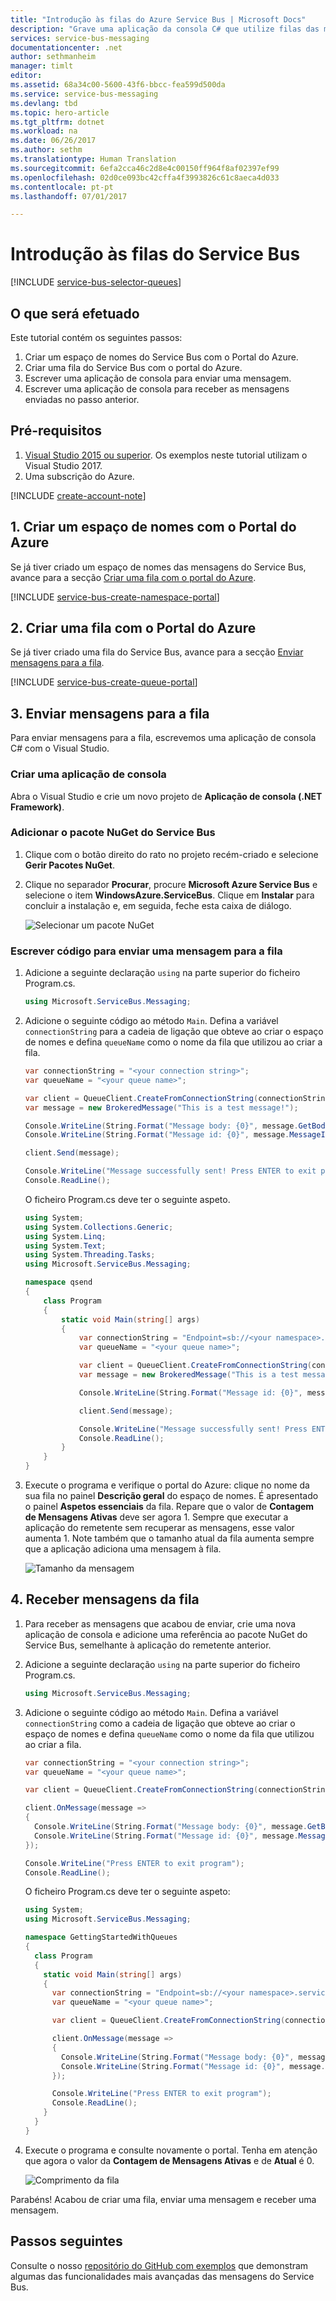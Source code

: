 ```yaml
---
title: "Introdução às filas do Azure Service Bus | Microsoft Docs"
description: "Grave uma aplicação da consola C# que utilize filas das mensagens do Service Bus."
services: service-bus-messaging
documentationcenter: .net
author: sethmanheim
manager: timlt
editor: 
ms.assetid: 68a34c00-5600-43f6-bbcc-fea599d500da
ms.service: service-bus-messaging
ms.devlang: tbd
ms.topic: hero-article
ms.tgt_pltfrm: dotnet
ms.workload: na
ms.date: 06/26/2017
ms.author: sethm
ms.translationtype: Human Translation
ms.sourcegitcommit: 6efa2cca46c2d8e4c00150ff964f8af02397ef99
ms.openlocfilehash: 02d0ce093bc42cffa4f3993826c61c8aeca4d033
ms.contentlocale: pt-pt
ms.lasthandoff: 07/01/2017

---
```

# <a name="get-started-with-service-bus-queues"></a>Introdução às filas do Service Bus
[!INCLUDE [service-bus-selector-queues](../../includes/service-bus-selector-queues.md)]

## <a name="what-will-be-accomplished"></a>O que será efetuado
Este tutorial contém os seguintes passos:

1. Criar um espaço de nomes do Service Bus com o Portal do Azure.
2. Criar uma fila do Service Bus com o portal do Azure.
3. Escrever uma aplicação de consola para enviar uma mensagem.
4. Escrever uma aplicação de consola para receber as mensagens enviadas no passo anterior.

## <a name="prerequisites"></a>Pré-requisitos
1. [Visual Studio 2015 ou superior](http://www.visualstudio.com). Os exemplos neste tutorial utilizam o Visual Studio 2017.
2. Uma subscrição do Azure.

[!INCLUDE [create-account-note](../../includes/create-account-note.md)]

## <a name="1-create-a-namespace-using-the-azure-portal"></a>1. Criar um espaço de nomes com o Portal do Azure
Se já tiver criado um espaço de nomes das mensagens do Service Bus, avance para a secção [Criar uma fila com o portal do Azure](#2-create-a-queue-using-the-azure-portal).

[!INCLUDE [service-bus-create-namespace-portal](../../includes/service-bus-create-namespace-portal.md)]

## <a name="2-create-a-queue-using-the-azure-portal"></a>2. Criar uma fila com o Portal do Azure
Se já tiver criado uma fila do Service Bus, avance para a secção [Enviar mensagens para a fila](#3-send-messages-to-the-queue).

[!INCLUDE [service-bus-create-queue-portal](../../includes/service-bus-create-queue-portal.md)]

## <a name="3-send-messages-to-the-queue"></a>3. Enviar mensagens para a fila
Para enviar mensagens para a fila, escrevemos uma aplicação de consola C# com o Visual Studio.

### <a name="create-a-console-application"></a>Criar uma aplicação de consola

Abra o Visual Studio e crie um novo projeto de **Aplicação de consola (.NET Framework)**.

### <a name="add-the-service-bus-nuget-package"></a>Adicionar o pacote NuGet do Service Bus
1. Clique com o botão direito do rato no projeto recém-criado e selecione **Gerir Pacotes NuGet**.
2. Clique no separador **Procurar**, procure **Microsoft Azure Service Bus** e selecione o item **WindowsAzure.ServiceBus**. Clique em **Instalar** para concluir a instalação e, em seguida, feche esta caixa de diálogo.
   
    ![Selecionar um pacote NuGet][nuget-pkg]

### <a name="write-some-code-to-send-a-message-to-the-queue"></a>Escrever código para enviar uma mensagem para a fila
1. Adicione a seguinte declaração `using` na parte superior do ficheiro Program.cs.
   
    ```csharp
    using Microsoft.ServiceBus.Messaging;
    ```
2. Adicione o seguinte código ao método `Main`. Defina a variável `connectionString` para a cadeia de ligação que obteve ao criar o espaço de nomes e defina `queueName` como o nome da fila que utilizou ao criar a fila.
   
    ```csharp
    var connectionString = "<your connection string>";
    var queueName = "<your queue name>";
   
    var client = QueueClient.CreateFromConnectionString(connectionString, queueName);
    var message = new BrokeredMessage("This is a test message!");

    Console.WriteLine(String.Format("Message body: {0}", message.GetBody<String>()));
    Console.WriteLine(String.Format("Message id: {0}", message.MessageId));

    client.Send(message);

    Console.WriteLine("Message successfully sent! Press ENTER to exit program");
    Console.ReadLine();
    ```
   
    O ficheiro Program.cs deve ter o seguinte aspeto.
   
    ```csharp
    using System;
    using System.Collections.Generic;
    using System.Linq;
    using System.Text;
    using System.Threading.Tasks;
    using Microsoft.ServiceBus.Messaging;

    namespace qsend
    {
        class Program
        {
            static void Main(string[] args)
            {
                var connectionString = "Endpoint=sb://<your namespace>.servicebus.windows.net/;SharedAccessKeyName=RootManageSharedAccessKey;SharedAccessKey=<your key>";
                var queueName = "<your queue name>";

                var client = QueueClient.CreateFromConnectionString(connectionString, queueName);
                var message = new BrokeredMessage("This is a test message!");

                Console.WriteLine(String.Format("Message id: {0}", message.MessageId));

                client.Send(message);

                Console.WriteLine("Message successfully sent! Press ENTER to exit program");
                Console.ReadLine();
            }
        }
    }
    ```
3. Execute o programa e verifique o portal do Azure: clique no nome da sua fila no painel **Descrição geral** do espaço de nomes. É apresentado o painel **Aspetos essenciais** da fila. Repare que o valor de **Contagem de Mensagens Ativas** deve ser agora 1. Sempre que executar a aplicação do remetente sem recuperar as mensagens, esse valor aumenta 1. Note também que o tamanho atual da fila aumenta sempre que a aplicação adiciona uma mensagem à fila.
   
      ![Tamanho da mensagem][queue-message]

## <a name="4-receive-messages-from-the-queue"></a>4. Receber mensagens da fila

1. Para receber as mensagens que acabou de enviar, crie uma nova aplicação de consola e adicione uma referência ao pacote NuGet do Service Bus, semelhante à aplicação do remetente anterior.
2. Adicione a seguinte declaração `using` na parte superior do ficheiro Program.cs.
   
    ```csharp
    using Microsoft.ServiceBus.Messaging;
    ```
3. Adicione o seguinte código ao método `Main`. Defina a variável `connectionString` como a cadeia de ligação que obteve ao criar o espaço de nomes e defina `queueName` como o nome da fila que utilizou ao criar a fila.
   
    ```csharp
    var connectionString = "<your connection string>";
    var queueName = "<your queue name>";
   
    var client = QueueClient.CreateFromConnectionString(connectionString, queueName);
   
    client.OnMessage(message =>
    {
      Console.WriteLine(String.Format("Message body: {0}", message.GetBody<String>()));
      Console.WriteLine(String.Format("Message id: {0}", message.MessageId));
    });
   
    Console.WriteLine("Press ENTER to exit program");
    Console.ReadLine();
    ```
   
    O ficheiro Program.cs deve ter o seguinte aspeto:
   
    ```csharp
    using System;
    using Microsoft.ServiceBus.Messaging;
   
    namespace GettingStartedWithQueues
    {
      class Program
      {
        static void Main(string[] args)
        {
          var connectionString = "Endpoint=sb://<your namespace>.servicebus.windows.net/;SharedAccessKeyName=RootManageSharedAccessKey;SharedAccessKey=<your key>";;
          var queueName = "<your queue name>";
   
          var client = QueueClient.CreateFromConnectionString(connectionString, queueName);
   
          client.OnMessage(message =>
          {
            Console.WriteLine(String.Format("Message body: {0}", message.GetBody<String>()));
            Console.WriteLine(String.Format("Message id: {0}", message.MessageId));
          });

          Console.WriteLine("Press ENTER to exit program");   
          Console.ReadLine();
        }
      }
    }
    ```
4. Execute o programa e consulte novamente o portal. Tenha em atenção que agora o valor da **Contagem de Mensagens Ativas** e de **Atual** é 0.
   
    ![Comprimento da fila][queue-message-receive]

Parabéns! Acabou de criar uma fila, enviar uma mensagem e receber uma mensagem.

## <a name="next-steps"></a>Passos seguintes

Consulte o nosso [repositório do GitHub com exemplos](https://github.com/Azure/azure-service-bus/tree/master/samples) que demonstram algumas das funcionalidades mais avançadas das mensagens do Service Bus.

<!--Image references-->

[nuget-pkg]: ./media/service-bus-dotnet-get-started-with-queues/nuget-package.png
[queue-message]: ./media/service-bus-dotnet-get-started-with-queues/queue-message.png
[queue-message-receive]: ./media/service-bus-dotnet-get-started-with-queues/queue-message-receive.png
[github-samples]: https://github.com/Azure-Samples/azure-servicebus-messaging-samples

